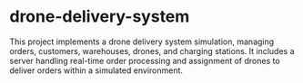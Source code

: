 # drone-delivery-system
This project implements a drone delivery system simulation, managing orders, customers, warehouses, drones, and charging stations. It includes a server handling real-time order processing and assignment of drones to deliver orders within a simulated environment.
